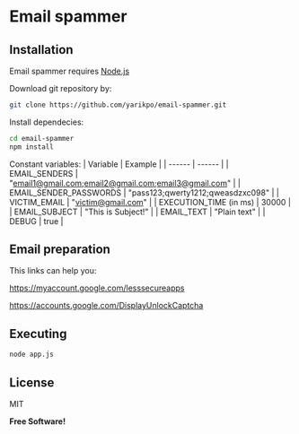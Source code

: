 # Email spammer

## Installation

Email spammer requires [Node.js](https://nodejs.org/)

Download git repository by:

```sh
git clone https://github.com/yarikpo/email-spammer.git
```

Install dependecies:

```sh
cd email-spammer
npm install
```

Constant variables:
| Variable | Example |
| ------ | ------ |
| EMAIL_SENDERS | "email1@gmail.com;email2@gmail.com;email3@gmail.com" |
| EMAIL_SENDER_PASSWORDS | "pass123;qwerty1212;qweasdzxc098" |
| VICTIM_EMAIL | "victim@gmail.com" |
| EXECUTION_TIME (in ms) | 30000 |
| EMAIL_SUBJECT | "This is Subject!" |
| EMAIL_TEXT | "Plain text" |
| DEBUG | true |

## Email preparation

This links can help you:

https://myaccount.google.com/lesssecureapps

https://accounts.google.com/DisplayUnlockCaptcha

## Executing

```sh
node app.js
```

## License

MIT

**Free Software!**